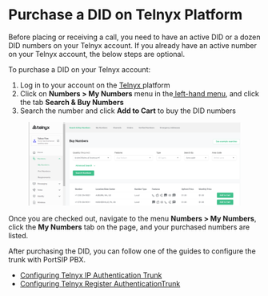 # Purchase a DID on Telnyx Platform

Before placing or receiving a call, you need to have an active DID or a dozen DID numbers on your Telnyx account. If you already have an active number on your Telnyx account, the below steps are optional.

To purchase a DID on your Telnyx account:

1. Log in to your account on the [Telnyx ](https://portal.telnyx.com/)platform
2. Click on **Numbers > My Numbers** menu in the[ left-hand menu](https://customer.questblue.com/did/order/), and click the tab **Search & Buy Numbers**
3. Search the number and click **Add to Cart** to buy the DID numbers

<figure><img src="../../../.gitbook/assets/telnyx-fig1.png" alt=""><figcaption></figcaption></figure>

Once you are checked out, navigate to the menu **Numbers > My Numbers**, click the **My Numbers** tab on the page, and your purchased numbers are listed.

After purchasing the DID, you can follow one of the guides to configure the trunk with PortSIP PBX.

* [Configuring Telnyx IP Authentication Trunk](configuring-telnyx-ip-authentication-trunk.md)
* [Configuring Telnyx Register AuthenticationTrunk](broken-reference)

